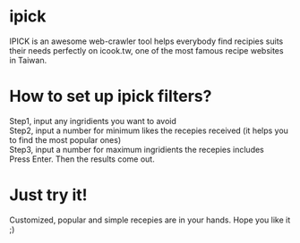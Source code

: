 # ipick
IPICK is an awesome web-crawler tool helps everybody find recipies suits their needs perfectly on icook.tw, one of the most famous recipe websites in Taiwan.

# How to set up ipick filters? 
Step1, input any ingridients you want to avoid <br>
Step2, input a number for minimum likes the recepies received (it helps you to find the most popular ones) <br>
Step3, input a number for maximum ingridients the recepies includes <br>
Press Enter. Then the results come out. 

# Just try it!
Customized, popular and simple recepies are in your hands. Hope you like it ;)
